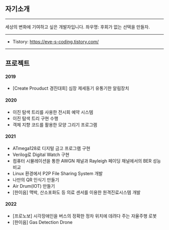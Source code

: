 ## 자기소개
----
세상의 변화에 기여하고 싶은 개발자입니다.
좌우명: 후회가 없는 선택을 만들자.

--- 
* Tistory: https://eve-s-coding.tistory.com/

--- 
## 프로젝트

#### 2019

* [Create Prouduct 경진대회] 심장 제세동기 유통기한 알림장치

#### 2020
* 이진 탐색 트리를 사용한 전시회 예약 시스템
* 이진 탐색 트리 구현 수행
* 객체 지향 코드를 활용한 모양 그리기 프로그램

#### 2021
* ATmega128로 디지털 금고 프로그램 구현
* Verilog로 Digital Watch 구현
* 컴퓨터 시뮬레이션을 통한 AWGN 채널과 Rayleigh 페이딩 채널에서의 BER 성능 비교
* Linux 환경에서 P2P File Sharing System 개발
* 나만의 QR 인식기 만들기
* Air Drum(IOT) 만들기
* [한이음] 맥박, 산소포화도 등 의료 센서를 이용한 원격진료시스템 개발


#### 2022
* [프로노보] 시각장애인을 버스의 정확한 정차 위치에 데려다 주는 자율주행 로봇
* [한이음] Gas Detection Drone
